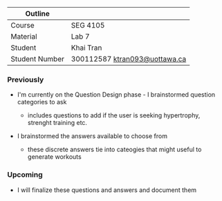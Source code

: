 | Outline        |                               |
| -------------- | ----------------------------- |
| Course         | SEG 4105                      |
| Material       | Lab 7                         |
| Student        | Khai Tran                     |
| Student Number | 300112587 ktran093@uottawa.ca |

### Previously

- I'm currently on the Question Design phase - I brainstormed question categories to ask

  - includes questions to add if the user is seeking hypertrophy, strenght training etc.

- I brainstormed the answers available to choose from
  - these discrete answers tie into cateogies that might useful to generate workouts

### Upcoming

- I will finalize these questions and answers and document them
